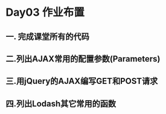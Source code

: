 # Day03 作业布置

## 一. 完成课堂所有的代码



## 二.列出AJAX常用的配置参数(Parameters)



## 三.用jQuery的AJAX编写GET和POST请求



## 四.列出Lodash其它常用的函数



























